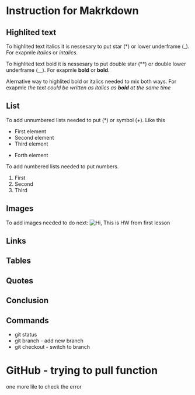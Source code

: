 # Instruction for Makrkdown

## Highlited text

To highlited text italics it is nessesary to put star (*) or lower underframe (_). For exapmle *italics* or _intalics_.

To highlited text bold it is nessesary to put double star (**) or double lower underframe (__). For exapmle **bold** or __bold__. 

Alernative way to highlited bold or italics needed to mix both ways. For exapmle _the text could be written as italics as **bold** at the same time_


## List

To add unnumbered lists needed to put (*) or symbol (+).
Like this
* First element
* Second element
* Third element
+ Forth element

To add numbered lists needed to put numbers.
1. First
2. Second
3. Third

## Images

To add images needed to do next: ![Hi, This is HW from first lesson](lesson1.png)
## Links

## Tables

## Quotes

## Conclusion

## Commands
* git status
* git branch - add new branch
* git checkout - switch to branch 

# GitHub - trying to pull function

one more lile to check the error
